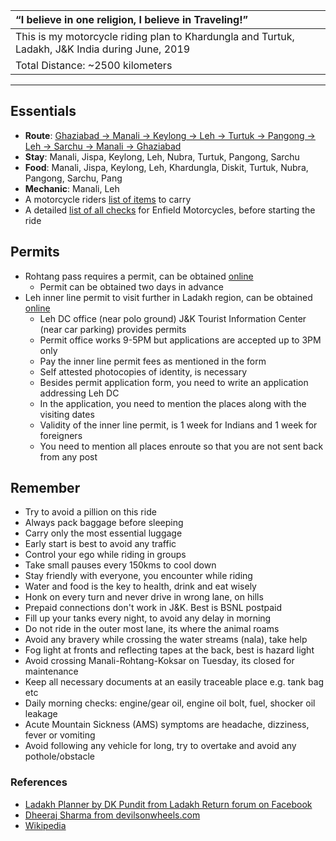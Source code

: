 | “I believe in one religion, I believe in Traveling!”|
| :--- |
| This is my motorcycle riding plan to Khardungla and Turtuk, Ladakh, J&K India during June, 2019|
| Total Distance:  ~2500 kilometers |

---

## **Essentials**
* **Route**: [Ghaziabad -> Manali -> Keylong -> Leh -> Turtuk -> Pangong -> Leh -> Sarchu -> Manali -> Ghaziabad](route.md)
* **Stay**: Manali, Jispa, Keylong, Leh, Nubra, Turtuk, Pangong, Sarchu 
* **Food**: Manali, Jispa, Keylong, Leh, Khardungla, Diskit, Turtuk, Nubra, Pangong, Sarchu, Pang
* **Mechanic**: Manali, Leh
* A motorcycle riders [list of items](carry-list.md) to carry
* A detailed [list of all checks](check-list.md) for Enfield Motorcycles, before starting the ride

## **Permits**
* Rohtang pass requires a permit, can be obtained [online](https://rohtangpermits.nic.in)
	* Permit can be obtained two days in advance
* Leh inner line permit to visit further in Ladakh region, can be obtained [online](http://www.lahdclehpermit.in)
	* Leh DC office (near polo ground) J&K Tourist Information Center (near car parking) provides permits
	* Permit office works 9-5PM but applications are accepted up to 3PM only
	* Pay the inner line permit fees as mentioned in the form
	* Self attested photocopies of identity, is necessary
	* Besides permit application form, you need to write an application addressing Leh DC
	* In the application, you need to mention the places along with the visiting dates
	* Validity of the inner line permit, is 1 week for Indians and 1 week for foreigners
	* You need to mention all places enroute so that you are not sent back from any post
		
## **Remember**
* Try to avoid a pillion on this ride
* Always pack baggage before sleeping
* Carry only the most essential luggage
* Early start is best to avoid any traffic
* Control your ego while riding in groups
* Take small pauses every 150kms to cool down
* Stay friendly with everyone, you encounter while riding
* Water and food is the key to health, drink and eat wisely
* Honk on every turn and never drive in wrong lane, on hills
* Prepaid connections don't work in J&K. Best is BSNL postpaid
* Fill up your tanks every night, to avoid any delay in morning 
* Do not ride in the outer most lane, its where the animal roams
* Avoid any bravery while crossing the water streams (nala), take help
* Fog light at fronts and reflecting tapes at the back, best is hazard light
* Avoid crossing Manali-Rohtang-Koksar on Tuesday, its closed for maintenance
* Keep all necessary documents at an easily traceable place e.g. tank bag etc
* Daily morning checks: engine/gear oil, engine oil bolt, fuel, shocker oil leakage
* Acute Mountain Sickness (AMS) symptoms are headache, dizziness, fever or vomiting
* Avoid following any vehicle for long, try to overtake and avoid any pothole/obstacle

### **References**
* [Ladakh Planner by DK Pundit from Ladakh Return forum on Facebook](dk-pandit-guidance.md)
* [Dheeraj Sharma from devilsonwheels.com](http://devilonwheels.com)
* [Wikipedia](https://en.wikipedia.org/wiki/Leh%E2%80%93Manali_Highway)